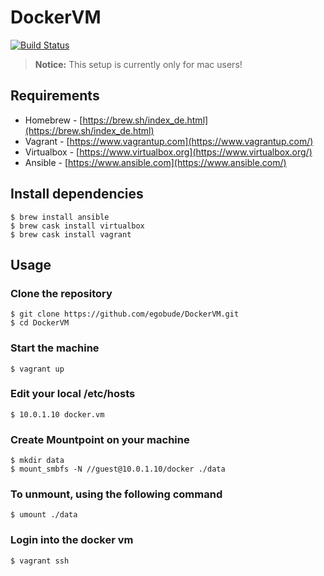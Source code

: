 # DockerVM

[![Build Status](https://travis-ci.org/egobude/DockerVM.svg?branch=master)](https://travis-ci.org/egobude/DockerVM)

> **Notice:** This setup is currently only for mac users!

## Requirements

* Homebrew - [https://brew.sh/index_de.html](https://brew.sh/index_de.html)
* Vagrant - [https://www.vagrantup.com](https://www.vagrantup.com/)
* Virtualbox - [https://www.virtualbox.org](https://www.virtualbox.org/)
* Ansible - [https://www.ansible.com](https://www.ansible.com/)

## Install dependencies

    $ brew install ansible
    $ brew cask install virtualbox
    $ brew cask install vagrant

## Usage

### Clone the repository

    $ git clone https://github.com/egobude/DockerVM.git
    $ cd DockerVM

### Start the machine

    $ vagrant up

### Edit your local /etc/hosts

    $ 10.0.1.10 docker.vm

### Create Mountpoint on your machine

    $ mkdir data
    $ mount_smbfs -N //guest@10.0.1.10/docker ./data

### To unmount, using the following command

    $ umount ./data

### Login into the docker vm

    $ vagrant ssh

